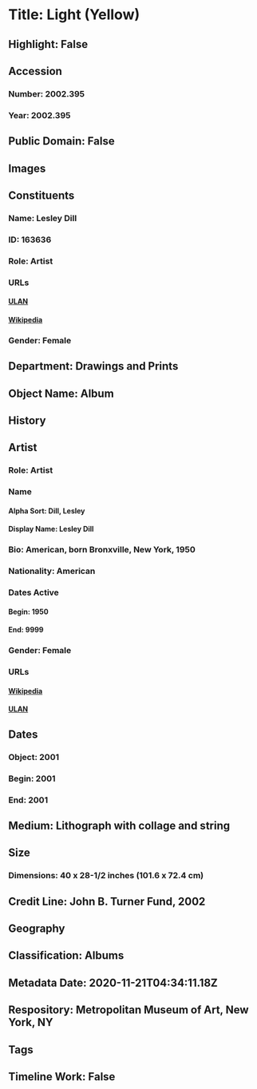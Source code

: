 # Title: Light (Yellow)
## Highlight: False
## Accession
### Number: 2002.395
### Year: 2002.395
## Public Domain: False
## Images
## Constituents
### Name: Lesley Dill
### ID: 163636
### Role: Artist
### URLs
#### [ULAN](http://vocab.getty.edu/page/ulan/500330492)
#### [Wikipedia](https://www.wikidata.org/wiki/Q6530475)
### Gender: Female
## Department: Drawings and Prints
## Object Name: Album
## History
## Artist
### Role: Artist
### Name
#### Alpha Sort: Dill, Lesley
#### Display Name: Lesley Dill
### Bio: American, born Bronxville, New York, 1950
### Nationality: American
### Dates Active
#### Begin: 1950
#### End: 9999
### Gender: Female
### URLs
#### [Wikipedia](https://www.wikidata.org/wiki/Q6530475)
#### [ULAN](http://vocab.getty.edu/page/ulan/500330492)
## Dates
### Object: 2001
### Begin: 2001
### End: 2001
## Medium: Lithograph with collage and string
## Size
### Dimensions: 40 x 28-1/2 inches (101.6 x 72.4 cm)
## Credit Line: John B. Turner Fund, 2002
## Geography
## Classification: Albums
## Metadata Date: 2020-11-21T04:34:11.18Z
## Respository: Metropolitan Museum of Art, New York, NY
## Tags
## Timeline Work: False